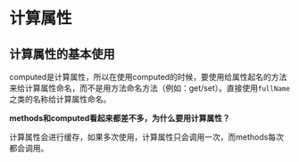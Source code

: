 # 计算属性

## 计算属性的基本使用

computed是计算属性，所以在使用computed的时候，要使用给属性起名的方法来给计算属性命名，而不是用方法命名方法（例如：get/set）。直接使用`fullName`之类的名称给计算属性命名。

**methods和computed看起来都差不多，为什么要用计算属性？**

计算属性会进行缓存，如果多次使用，计算属性只会调用一次，而methods每次都会调用。